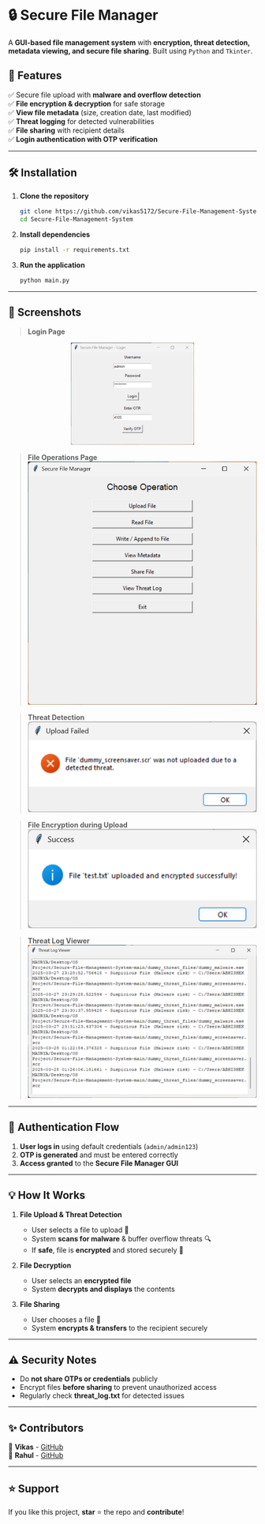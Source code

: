# 🔒 Secure File Manager  

A **GUI-based file management system** with **encryption, threat detection, metadata viewing, and secure file sharing**. Built using `Python` and `Tkinter`.  

## 🚀 Features  
✅ Secure file upload with **malware and overflow detection**  
✅ **File encryption & decryption** for safe storage  
✅ **View file metadata** (size, creation date, last modified)  
✅ **Threat logging** for detected vulnerabilities  
✅ **File sharing** with recipient details  
✅ **Login authentication with OTP verification**  

---

## 🛠 Installation  

1. **Clone the repository**  
   ```sh
   git clone https://github.com/vikas5172/Secure-File-Management-System.git
   cd Secure-File-Management-System
   ```
2. **Install dependencies**  
   ```sh
   pip install -r requirements.txt
   ```
3. **Run the application**  
   ```sh
   python main.py
   ```

---

## 📸 Screenshots  

> **Login Page**  
<p align="center">
    <img src="assets/Login_Page.png" alt="Login UI" width="250">
</p>

> **File Operations Page**  
> ![File Upload UI](assets/File_Operations.png)  
 
> **Threat Detection**  
> ![Threat Detection](assets/Threat_Detection.png)  

> **File Encryption during Upload**  
> ![File Encryption](assets/File_Encrypted.png)  

> **Threat Log Viewer**  
> ![Threat Log Viewer](assets/Threat_Log_Viewer.png)  

---

## 🔑 Authentication Flow  
1. **User logs in** using default credentials (`admin/admin123`)  
2. **OTP is generated** and must be entered correctly  
3. **Access granted** to the **Secure File Manager GUI**  

---

## 💡 How It Works  
1. **File Upload & Threat Detection**  
   - User selects a file to upload 📁  
   - System **scans for malware** & buffer overflow threats 🔍  
   - If **safe**, file is **encrypted** and stored securely 🔐  

2. **File Decryption**  
   - User selects an **encrypted file**  
   - System **decrypts and displays** the contents  

3. **File Sharing**  
   - User chooses a file 📂  
   - System **encrypts & transfers** to the recipient securely  

---

## ⚠️ Security Notes  
- Do **not share OTPs or credentials** publicly  
- Encrypt files **before sharing** to prevent unauthorized access  
- Regularly check **threat_log.txt** for detected issues  

---

## ✨ Contributors  
👤 **Vikas** - [GitHub](https://github.com/vikas5172)  
👤 **Rahul** - [GitHub](https://github.com/rahulach) 

---

## ⭐ Support  
If you like this project, **star** ⭐ the repo and **contribute**!  
